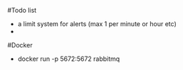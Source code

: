 #Todo list

* a limit system for alerts (max 1 per minute or hour etc)
* 


#Docker
* docker run  -p 5672:5672 rabbitmq